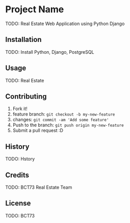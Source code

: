 # Project Name

TODO: Real Estate Web Application using Python Django

## Installation

TODO: Install Python, Django, PostgreSQL

## Usage

TODO: Real Estate

## Contributing

1. Fork it!
2. feature branch: `git checkout -b my-new-feature`
3. changes: `git commit -am 'Add some feature'`
4. Push to the branch: `git push origin my-new-feature`
5. Submit a pull request :D

## History

TODO: Hstory

## Credits

TODO: BCT73 Real Estate Team

## License

TODO: BCT73